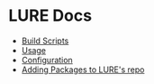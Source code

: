 # LURE Docs

- [Build Scripts](build-scripts.md)
- [Usage](usage.md)
- [Configuration](configuration.md)
- [Adding Packages to LURE's repo](adding-packages.md)